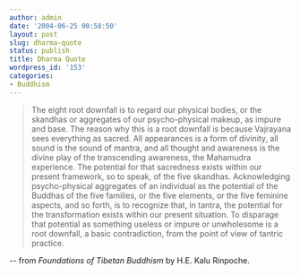 ```yaml
---
author: admin
date: '2004-06-25 00:58:50'
layout: post
slug: dharma-quote
status: publish
title: Dharma Quote
wordpress_id: '153'
categories:
- Buddhism
---
```


> The eight root downfall is to regard our physical bodies, or the
> skandhas or aggregates of our psycho-physical makeup, as impure and
> base. The reason why this is a root downfall is because Vajrayana sees
> everything as sacred. All appearances is a form of divinity, all sound
> is the sound of mantra, and all thought and awareness is the divine
> play of the transcending awareness, the Mahamudra experience. The
> potential for that sacredness exists within our present framework, so
> to speak, of the five skandhas. Acknowledging psycho-physical
> aggregates of an individual as the potential of the Buddhas of the
> five families, or the five elements, or the five feminine aspects, and
> so forth, is to recognize that, in tantra, the potential for the
> transformation exists within our present situation. To disparage that
> potential as something useless or impure or unwholesome is a root
> downfall, a basic contradiction, from the point of view of tantric
> practice.

-- from *Foundations of Tibetan Buddhism* by H.E. Kalu Rinpoche.
